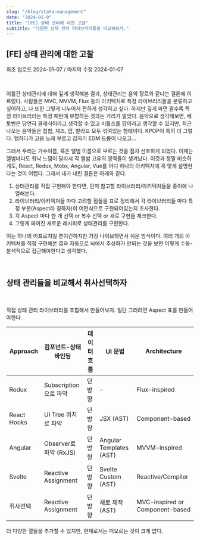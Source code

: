 ```yaml
---
slug: "/blog/state-management"
date: "2024-01-0"
title: "[FE] 상태 관리에 대한 고찰"
subtitle: "다양한 상태 관리 라이브러리들을 비교해보자."
---
```


## **[FE] 상태 관리에 대한 고찰**

<p class="text-time">최초 업로드 2024-01-07 / 마지막 수정 2024-01-07</p>

<br/>

이틀간 상태관리에 대해 깊게 생각해본 결과, 상태관리는 음악 장르와 같다는 결론에 이르렀다.
사람들은 MVC, MVVM, Flux 등의 아키텍처로 특정 라이브러리들을 분류하고 싶어하고, 나 또한 그렇게 나누어서 편하게 생각하고 싶다.
하지만 깊게 파면 팔수록 특정 라이브러리는 특정 패턴에 부합하는 것과는 거리가 멀었다. 음악으로 생각해보면,
베토벤은 당연히 클래식이라고 생각할 수 있고 비틀즈를 팝이라고 생각할 수 있지만, 최근 나오는 음악들은 힙합, 재즈, 팝, 발라드
모두 섞여있는 형태이다. KPOP이 특히 더 그렇다. 랩하다가 고음 노래 부르고 갑자기 EDM 드롭이 나오고...

그래서 우리는 가수이름, 혹은 앨범 이름으로 부르는 것을 점차 선호하게 되었다. 이제는 앨범마다도 워낙 느낌이 달라서 각 앨범 고유의 영역들이 생겨났다.
이것과 정말 비슷하게도, React, Redux, Mobx, Angular, Vue를 어디 하나의 아키텍처에 꼭 맞게 설명한다는 것이 어렵다. 그래서 내가 내린 결론은 아래와 같다.

1. 상태관리를 직접 구현해야 한다면, 먼저 참고할 라이브러리/아키텍처들을 종이에 나열해본다.
2. 라이브러리/아키텍처들 마다 고려할 점들을 표로 정리해서 각 라이브러리들 마다 특정 부분(Aspect라 칭하자)이 어떤식으로 구현되어있는지 조사한다.
3. 각 Aspect 마다 한 개 선택 or 복수 선택 or 새로 구현을 체크한다.
4. 그렇게 짜여진 새로운 레시피로 상태관리를 구현한다.

이는 하나의 어프로치일 뿐이긴하지만 가장 나이브하면서 쉬운 방식이다.
여러 개의 아키텍처를 직접 구현해본 결과 자동으로 뇌에서 추상화가 안되는 것을 보면 이렇게 수동-분석적으로 접근해야한다고 생각했다.

<br/>

## **상태 관리들을 비교해서 취사선택하자**

<br/>

직접 상태 관리 라이브러리를 조합해서 만들어보자. 일단 그러려면 Aspect 표를 만들어야한다.

| Approach    | 컴포넌트-상태 바인딩   | 데이터 흐름 | UI 문법                 | Architecture                    |
| ----------- | ---------------------- | ----------- | ----------------------- | ------------------------------- |
| Redux       | Subscription으로 파악  | 단방향      | -                       | Flux-inspired                   |
| React Hooks | UI Tree 위치로 파악    | 단방향      | JSX (AST)               | Component-based                 |
| Angular     | Observer로 파악 (RxJS) | 단방향      | Angular Templates (AST) | MVVM-inspired                   |
| Svelte      | Reactive Assignment    | 단방향      | Svelte Custom (AST)     | Reactive/Compiler               |
| 취사선택    | Reactive Assignment    | 단방향      | 새로 제작 (AST)         | MVC-inspired or Component-based |

더 다양한 열들을 추가할 수 있지만, 현재로서는 떠오르는 것이 크게 없다.
